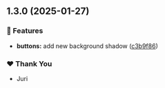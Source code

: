 ## 1.3.0 (2025-01-27)

### 🚀 Features

- **buttons:** add new background shadow ([c3b9f86](https://github.com/lcua-cup/tuskydesign/commit/c3b9f86))

### ❤️ Thank You

- Juri